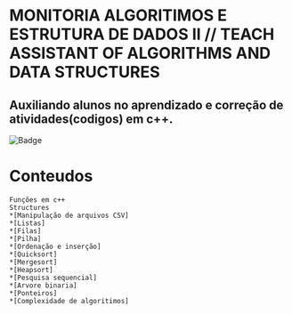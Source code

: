 # MONITORIA ALGORITIMOS E ESTRUTURA DE DADOS II // TEACH ASSISTANT OF ALGORITHMS AND DATA STRUCTURES

## Auxiliando alunos no aprendizado e correção de atividades(codigos) em c++.

![Badge](https://img.shields.io/badge/C%2B%2B-DATA%20STRUCTURES-green)

Conteudos
=========
<!--ts-->
    Funções em c++
    Structures
    *[Manipulação de arquivos CSV]
    *[Listas]
    *[Filas]
    *[Pilha]
    *[Ordenação e inserção]
    *[Quicksort]
    *[Mergesort]
    *[Heapsort]
    *[Pesquisa sequencial]
    *[Arvore binaria]
    *[Ponteiros]
    *[Complexidade de algoritimos]
<!--te-->
    